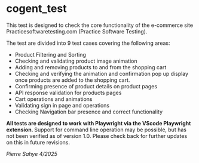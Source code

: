 # cogent_test

This test is designed to check the core functionality of the e-commerce site Practicesoftwaretesting.com (Practice Software Testing).

The test are divided into 9 test cases covering the following areas:
<p>
<ul>
<li>Product Filtering and Sorting
<li>Checking and validating product image animation
<li>Adding and removing products to and from the shopping cart
<li>Checking and verifying the animation and confirmation pop up display once products are added to the shopping cart.
<li>Confirming presence of product details on product pages
<li>API response validation for products pages
<li>Cart operations and animations
<li>Validating sign in page and operations
<li>Checking Navigation bar presence and correct functionality 
</ul> 
<p>
<b>All tests are designed to work with Playwright via the VScode Playwright extension. </b>Support for command line operation may be possible, but has not been verified as of version 1.0.  Please check back for further updates on this in future revisions. 

<i>Pierre Sahye 4/2025
